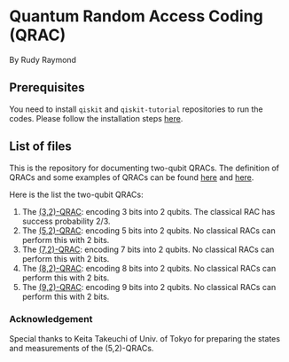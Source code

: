 # Quantum Random Access Coding (QRAC)

By Rudy Raymond

## Prerequisites

You need to install `qiskit` and `qiskit-tutorial` repositories to run the codes.
Please follow the installation steps [here](https://github.com/QISKit/qiskit-tutorial/blob/master/INSTALL.md).

## List of files

This is the repository for documenting two-qubit QRACs. The definition of QRACs and
some examples of QRACs can be found [here](https://nbviewer.jupyter.org/github/QISKit/qiskit-tutorial/blob/master/appendix/more_qis/single-qubit_quantum_random_access_coding.ipynb) and [here](https://nbviewer.jupyter.org/github/QISKit/qiskit-tutorial/blob/master/appendix/more_qis/two-qubit_state_quantum_random_access_coding.ipynb).

Here is the list the two-qubit QRACs:
1. The [(3,2)-QRAC](32QRAC.ipynb): encoding 3 bits into 2 qubits. The classical RAC has success probability 2/3.
2. The [(5,2)-QRAC](QRAC_for_5_bits_with_2_qubits.ipynb): encoding 5 bits into 2 qubits. No classical RACs can perform this with 2 bits.
3. The [(7,2)-QRAC](QRAC_for_7_bits_with_2_qubits.ipynb): encoding 7 bits into 2 qubits. No classical RACs can perform this with 2 bits.
4. The [(8,2)-QRAC](QRAC_for_8_bits_with_2_qubits.ipynb): encoding 8 bits into 2 qubits. No classical RACs can perform this with 2 bits.
5. The [(9,2)-QRAC](QRAC_for_9_bits_with_2_qubits.ipynb): encoding 9 bits into 2 qubits. No classical RACs can perform this with 2 bits.

### Acknowledgement

Special thanks to Keita Takeuchi of Univ. of Tokyo for preparing the states and measurements of the (5,2)-QRACs.
